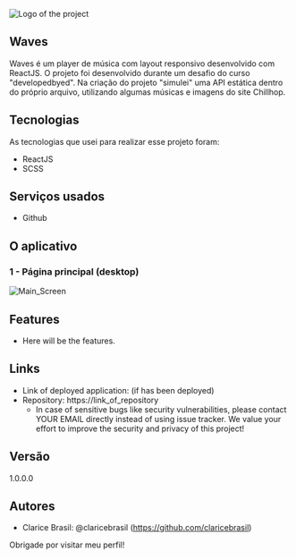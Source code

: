 ![Logo of the project](https://github.com/claricebrasil/music-player/blob/main/public/readme_images/logo.png)
 
## Waves
 
Waves é um player de música com layout responsivo desenvolvido com ReactJS. O projeto foi desenvolvido durante um desafio do curso "developedbyed". Na criação do projeto "simulei" uma API estática dentro do próprio arquivo, utilizando algumas músicas e imagens do site Chillhop.
 
 
## Tecnologias
 
As tecnologias que usei para realizar esse projeto foram:
 
* ReactJS
* SCSS
 
 
## Serviços usados
 
* Github
 
 
## O aplicativo
 
### 1 - Página principal (desktop)
![Main_Screen](https://github.com/claricebrasil/music-player/blob/main/public/readme_images/initial_page_screen_1440.png)
 
 
## Features
 
  - Here will be the features.
 
 
## Links
 
  - Link of deployed application: (if has been deployed)
  - Repository: https://link_of_repository
    - In case of sensitive bugs like security vulnerabilities, please contact
      YOUR EMAIL directly instead of using issue tracker. We value your effort
      to improve the security and privacy of this project!
 
 
## Versão
 
1.0.0.0
 
 
## Autores
 
* Clarice Brasil: @claricebrasil (https://github.com/claricebrasil)
 
Obrigade por visitar meu perfil! 

